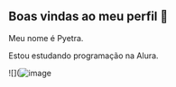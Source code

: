 ## Boas vindas ao meu perfil 💙

Meu nome é Pyetra.

Estou estudando programação na Alura.




![](![image](https://github.com/user-attachments/assets/25c44d90-6a1d-474e-a7f3-f6bc3b1a2e85)

